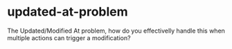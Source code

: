 # updated-at-problem
The Updated/Modified At problem, how do you effectivelly handle this when multiple actions can trigger a modification?
